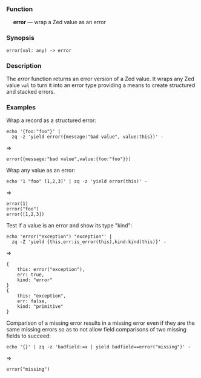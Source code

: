 ### Function

&emsp; **error** &mdash; wrap a Zed value as an error

### Synopsis

```
error(val: any) -> error
```

### Description

The _error_ function returns an error version of a Zed value.
It wraps any Zed value `val` to turn it into an error type providing
a means to create structured and stacked errors.

### Examples

Wrap a record as a structured error:
```mdtest-command
echo '{foo:"foo"}' |
  zq -z 'yield error({message:"bad value", value:this})' -
```
=>
```mdtest-output
error({message:"bad value",value:{foo:"foo"}})
```

Wrap any value as an error:
```mdtest-command
echo '1 "foo" [1,2,3]' | zq -z 'yield error(this)' -
```
=>
```mdtest-output
error(1)
error("foo")
error([1,2,3])
```

Test if a value is an error and show its type "kind":
```mdtest-command
echo 'error("exception") "exception"' |
  zq -Z 'yield {this,err:is_error(this),kind:kind(this)}' -
```
=>
```mdtest-output
{
    this: error("exception"),
    err: true,
    kind: "error"
}
{
    this: "exception",
    err: false,
    kind: "primitive"
}
```

Comparison of a missing error results in a missing error even if they
are the same missing errors so as to not allow field comparisons of two
missing fields to succeed:
```mdtest-command
echo '{}' | zq -z 'badfield:=x | yield badfield==error("missing")' -
```
=>
```mdtest-output
error("missing")
```
